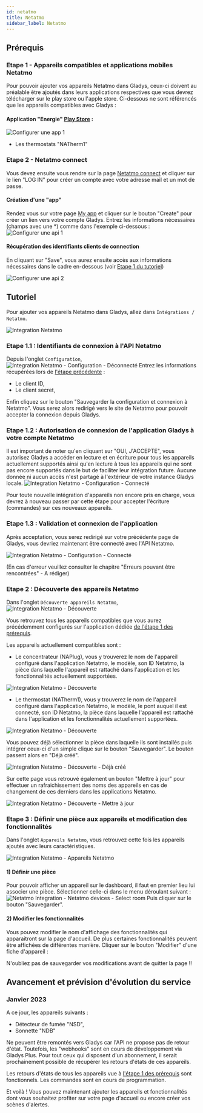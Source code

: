 ```yaml
---
id: netatmo
title: Netatmo
sidebar_label: Netatmo
---
```


## Prérequis

### Etape 1 - Appareils compatibles et applications mobiles Netatmo

Pour pouvoir ajouter vos appareils Netatmo dans Gladys, ceux-ci doivent au préalable être ajoutés dans leurs applications respectives que vous devrez télécharger sur le play store ou l'apple store.
Ci-dessous ne sont référencés que les appareils compatibles avec Gladys :

#### Application "Energie" [Play Store](https://play.google.com/store/apps/details?id=com.netatmo.thermostat) : 
![Configurer une app 1](../../../../../static/img/docs/fr/configuration/netatmo/netatmo-application-energy.jpg)
- Les thermostats "NATherm1"

### Etape 2 - Netatmo connect

Vous devez ensuite vous rendre sur la page [Netatmo connect](https://dev.netatmo.com/) et cliquer sur le lien "LOG IN" pour créer un compte avec votre adresse mail et un mot de passe.

#### Création d'une "app"

Rendez vous sur votre page [My app](https://dev.netatmo.com/apps/) et cliquer sur le bouton "Create" pour créer un lien vers votre compte Gladys. Entrez les informations nécessaires (champs avec une \*) comme dans l'exemple ci-dessous :
![Configurer une api 1](../../../../../static/img/docs/fr/configuration/netatmo/netatmo-connect-1.jpg)

#### Récupération des identifiants clients de connection

En cliquant sur "Save", vous aurez ensuite accès aux informations nécessaires dans le cadre en-dessous (voir [Etape 1 du tutoriel](/fr/docs/integrations/netatmo#etape-1--connexion-api-netatmo))

![Configurer une api 2](../../../../../static/img/docs/fr/configuration/netatmo/netatmo-connect-2.jpg)

## Tutoriel

Pour ajouter vos appareils Netatmo dans Gladys, allez dans `Intégrations / Netatmo`.

![Integration Netatmo](../../../../../static/img/docs/fr/configuration/netatmo/netatmo-integrations.jpg)

### Etape 1.1 : Identifiants de connexion à l'API Netatmo

Depuis l'onglet `Configuration`,
![Integration Netatmo - Configuration - Déconnecté](../../../../../static/img/docs/fr/configuration/netatmo/fr-netatmo-integrations-setup-disconnected.jpg)
Entrez les informations récupérées lors de [l'étape précédente](/fr/docs/integrations/netatmo#etape-2---netatmo-connect) :

- Le client ID,
- Le client secret,

Enfin cliquez sur le bouton "Sauvegarder la configuration et connexion à Netatmo".
Vous serez alors redirigé vers le site de Netatmo pour pouvoir accepter la connexion depuis Gladys. 

### Etape 1.2 : Autorisation de connexion de l'application Gladys à votre compte Netatmo
Il est important de noter qu'en cliquant sur "OUI, J'ACCEPTE", vous autorisez Gladys a accéder en lecture et en écriture pour tous les appareils actuellement supportés ainsi qu'en lecture à tous les appareils qui ne sont pas encore supportés dans le but de faciliter leur intégration future. Aucune donnée ni aucun accès n'est partagé à l'extérieur de votre instance Gladys locale.
![Integration Netatmo - Configuration - Connecté](../../../../../static/img/docs/fr/configuration/netatmo/fr-netatmo-authorize-access.jpg)

Pour toute nouvelle intégration d'appareils non encore pris en charge, vous devrez à nouveau passer par cette étape pour accepter l'écriture (commandes) sur ces nouveaux appareils.

### Etape 1.3 : Validation et connexion de l'application
Après acceptation, vous serez redirigé sur votre précédente page de Gladys, vous devriez maintenant être connecté avec l'API Netatmo. 

![Integration Netatmo - Configuration - Connecté](../../../../../static/img/docs/fr/configuration/netatmo/fr-netatmo-integrations-setup-connected.jpg)

(En cas d'erreur veuillez consulter le chapitre "Erreurs pouvant être rencontrées" - A rédiger)

### Etape 2 : Découverte des appareils Netatmo

Dans l'onglet `Découverte appareils Netatmo`,
![Integration Netatmo - Découverte](../../../../../static/img/docs/fr/configuration/netatmo/fr-netatmo-integrations-discovery-with-devices.jpg)

Vous retrouvez tous les appareils compatibles que vous aurez précédemment configurés sur l'application dédiée [de l'étape 1 des prérequis](/fr/docs/integrations/netatmo#etape-1---appareils-compatibles-et-applications-mobiles-netatmo).

Les appareils actuellement compatibles sont :
- Le concentrateur (NAPlug), vous y trouverez le nom de l'appareil configuré dans l'application Netatmo, le modèle, son ID Netatmo, la pièce dans laquelle l'appareil est rattaché dans l'application et les fonctionnalités actuellement supportées.

![Integration Netatmo - Découverte](../../../../../static/img/docs/fr/configuration/netatmo/fr-netatmo-integrations-discovery-NAPlug.jpg)

- Le thermostat (NATherm1), vous y trouverez le nom de l'appareil configuré dans l'application Netatmo, le modèle, le pont auquel il est connecté, son ID Netatmo, la pièce dans laquelle l'appareil est rattaché dans l'application et les fonctionnalités actuellement supportées.

![Integration Netatmo - Découverte](../../../../../static/img/docs/fr/configuration/netatmo/fr-netatmo-integrations-discovery-NATherm1.jpg)

Vous pouvez déjà sélectionner la pièce dans laquelle ils sont installés puis intégrer ceux-ci d'un simple clique sur le bouton "Sauvegarder". Le bouton passent alors en "Déjà créé".

![Integration Netatmo - Découverte - Déjà créé](../../../../../static/img/docs/fr/configuration/netatmo/netatmo-integrations-decouverte-appareils-deja-cree.jpg)

Sur cette page vous retrouvé également un bouton "Mettre à jour" pour effectuer un rafraichissement des noms des appareils en cas de changement de ces derniers dans les applications Netatmo.

![Integration Netatmo - Découverte - Mettre à jour](../../../../../static/img/docs/fr/configuration/netatmo/netatmo-integrations-decouverte-appareils-mettre-a-jour.jpg)


### Etape 3 : Définir une pièce aux appareils et modification des fonctionnalités

Dans l'onglet `Appareils Netatmo`, vous retrouvez cette fois les appareils ajoutés avec leurs caractéristiques.

![Integration Netatmo - Appareils Netatmo](../../../../../static/img/docs/fr/configuration/netatmo/netatmo-integrations-appareils-netatmo.jpg)

#### 1) Définir une pièce

Pour pouvoir afficher un appareil sur le dashboard, il faut en premier lieu lui associer une pièce. Sélectionner celle-ci dans le menu déroulant suivant :
![Netatmo Integration - Netatmo devices - Select room](../../../../../static/img/docs/fr/configuration/netatmo/netatmo-integrations-appareils-netatmo-selection-piece.jpg)
Puis cliquer sur le bouton "Sauvegarder".

#### 2) Modifier les fonctionnalités

Vous pouvez modifier le nom d'affichage des fonctionnalités qui apparaitront sur la page d'accueil. De plus certaines fonctionnalités peuvent être affichées de différentes manière. Cliquer sur le bouton "Modifier" d'une fiche d'appareil :

  N'oubliez pas de sauvegarder vos modifications avant de quitter la page !!

## Avancement et prévision d'évolution du service

### Janvier 2023

A ce jour, les appareils suivants :
- Détecteur de fumée "NSD",
- Sonnette "NDB"

Ne peuvent être remontés vers Gladys car l'API ne propose pas de retour d'état. Toutefois, les "webhooks" sont en cours de développement via Gladys Plus. Pour tout ceux qui disposent d'un abonnement, il serait prochainement possible de récupérer les retours d'états de ces appareils.

Les retours d'états de tous les appareils vue à [l'étape 1 des prérequis](/fr/docs/integrations/netatmo#etape-1---appareils-compatibles-et-applications-mobiles-netatmo) sont fonctionnels. Les commandes sont en cours de programmation.

Et voilà ! Vous pouvez maintenant ajouter les appareils et fonctionnalités dont vous souhaitez profiter sur votre page d'accueil ou encore créer vos scènes d'alertes.

